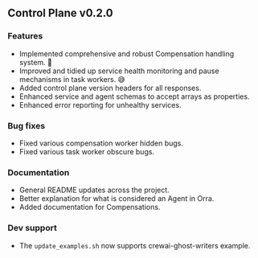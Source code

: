 ## Control Plane v0.2.0

### Features
- Implemented comprehensive and robust Compensation handling system. 🎉
- Improved and tidied up service health monitoring and pause mechanisms in task workers. 😅
- Added control plane version headers for all responses.
- Enhanced service and agent schemas to accept arrays as properties.
- Enhanced error reporting for unhealthy services.

### Bug fixes
- Fixed various compensation worker hidden bugs.
- Fixed various task worker obscure bugs.

### Documentation
- General README updates across the project.
- Better explanation for what is considered an Agent in Orra.
- Added documentation for Compensations.

### Dev support
- The `update_examples.sh` now supports crewai-ghost-writers example.
